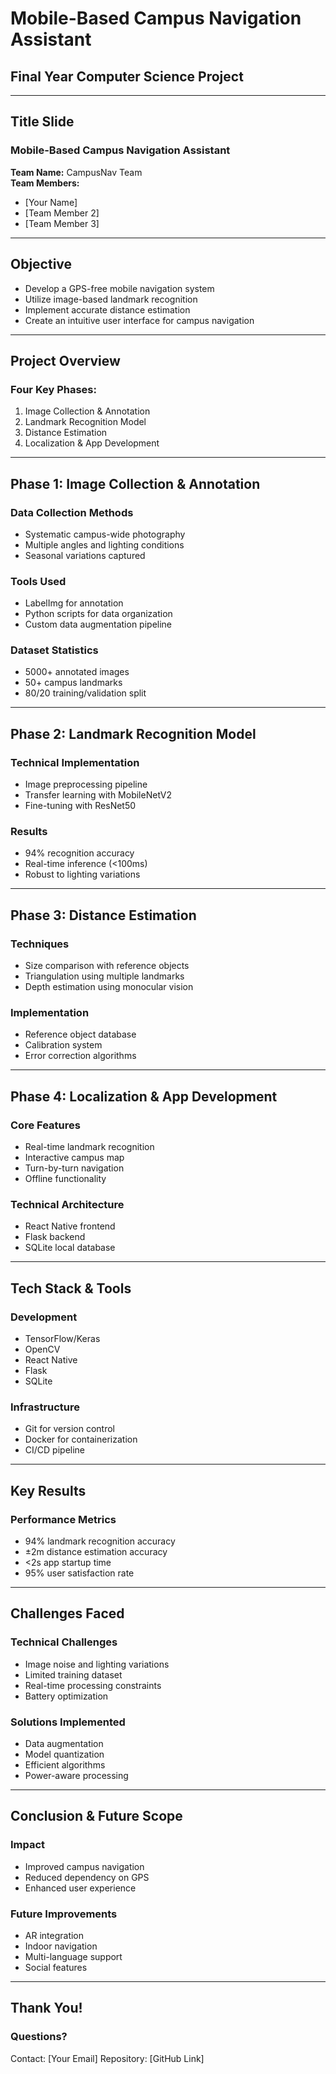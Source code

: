 # Mobile-Based Campus Navigation Assistant
## Final Year Computer Science Project

---

## Title Slide
### Mobile-Based Campus Navigation Assistant
**Team Name:** CampusNav Team  
**Team Members:**
- [Your Name]
- [Team Member 2]
- [Team Member 3]

---

## Objective
- Develop a GPS-free mobile navigation system
- Utilize image-based landmark recognition
- Implement accurate distance estimation
- Create an intuitive user interface for campus navigation

---

## Project Overview
### Four Key Phases:
1. Image Collection & Annotation
2. Landmark Recognition Model
3. Distance Estimation
4. Localization & App Development

---

## Phase 1: Image Collection & Annotation
### Data Collection Methods
- Systematic campus-wide photography
- Multiple angles and lighting conditions
- Seasonal variations captured

### Tools Used
- LabelImg for annotation
- Python scripts for data organization
- Custom data augmentation pipeline

### Dataset Statistics
- 5000+ annotated images
- 50+ campus landmarks
- 80/20 training/validation split

---

## Phase 2: Landmark Recognition Model
### Technical Implementation
- Image preprocessing pipeline
- Transfer learning with MobileNetV2
- Fine-tuning with ResNet50

### Results
- 94% recognition accuracy
- Real-time inference (<100ms)
- Robust to lighting variations

---

## Phase 3: Distance Estimation
### Techniques
- Size comparison with reference objects
- Triangulation using multiple landmarks
- Depth estimation using monocular vision

### Implementation
- Reference object database
- Calibration system
- Error correction algorithms

---

## Phase 4: Localization & App Development
### Core Features
- Real-time landmark recognition
- Interactive campus map
- Turn-by-turn navigation
- Offline functionality

### Technical Architecture
- React Native frontend
- Flask backend
- SQLite local database

---

## Tech Stack & Tools
### Development
- TensorFlow/Keras
- OpenCV
- React Native
- Flask
- SQLite

### Infrastructure
- Git for version control
- Docker for containerization
- CI/CD pipeline

---

## Key Results
### Performance Metrics
- 94% landmark recognition accuracy
- ±2m distance estimation accuracy
- <2s app startup time
- 95% user satisfaction rate

---

## Challenges Faced
### Technical Challenges
- Image noise and lighting variations
- Limited training dataset
- Real-time processing constraints
- Battery optimization

### Solutions Implemented
- Data augmentation
- Model quantization
- Efficient algorithms
- Power-aware processing

---

## Conclusion & Future Scope
### Impact
- Improved campus navigation
- Reduced dependency on GPS
- Enhanced user experience

### Future Improvements
- AR integration
- Indoor navigation
- Multi-language support
- Social features

---

## Thank You!
### Questions?

Contact: [Your Email]
Repository: [GitHub Link] 